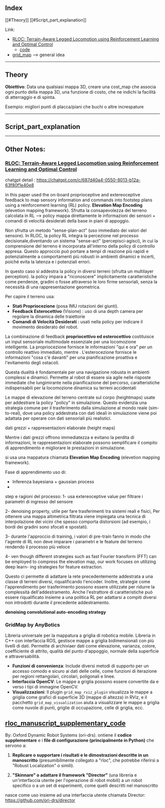 
## Index



[[#Theory]]
[[#Script_part_explanation]]

Link:
- [RLOC: Terrain-Aware Legged Locomotion using Reinforcement Learning and Optimal Control](https://arxiv.org/pdf/2012.03094)
	- [code](https://github.com/ori-drs/rloc_manuscript_supplementary_code/tree/master?tab=readme-ov-file)
- [grid_map](https://github.com/ANYbotics/grid_map) --> general idea


---
## Theory

**Obiettivo**: Data una qualsiasi mappa 3D, creare una cost_map che associa ogni punto della mappa 3D, una funzione di costo, che ne indichi la facilità di atterraggio e di spinta.

Esempio: migliori punti di placca/piani che buchi o altre increspature

---
## Script_part_explanation






---
## Other Notes:

### [RLOC: Terrain-Aware Legged Locomotion using Reinforcement Learning and Optimal Control](https://arxiv.org/pdf/2012.03094)

chatgpt detail : https://chatgpt.com/c/687d40a4-0550-8013-b12a-63f80f1e40e8


in this paper used the on-board proprioceptive and extereoceptive feedback to map sensory information and commands into footstep plans using a reinforcement learning (RL) policy.
**Elevation Map Encoding** (elevetion mapping framework).
Sfrutta la consapevolezza del terreno calcolata in RL --> policy mappa direttamente le informazioni dei sensori + comandi di velocità desiderati della base in piani di appoggio.

Non sfrutta un metodo "sense-plan-act" (uso immediato dei valori del sensore).
In RLOC, la policy RL integra la percezione nel processo decisionale,diventando un sistema "sense-act" (percepisci-agisci), in cui la comprensione del terreno è incorporata all'interno della policy di controllo appresa.
Questo approccio può portare a tempi di reazione più rapidi e potenzialmente a comportamenti più robusti in ambienti dinamici e incerti, poiché evita la latenza e i potenziali errori.

In questo caso si addestra la policy in diversi terreni (sfrutta un multilayer perception).
la policy impara a "riconoscere" implicitamente caratteristiche come pendenze, gradini o fosse attraverso le loro firme sensoriali, senza la necessità di una rappresentazione geometrica.

Per capire il terreno usa: 
- **Stati Propriocezione** (posa IMU rotazioni dei giunti). 
- **Feedback Esterocettivo** (Visione) : uso di una depth camera per regolare la dinamica delle traiettorie
- **Comandi di Velocità Desiderati** : usati nella policy per indicare il movimento desiderato del robot.

La combinazione di feedback **propriocettivo ed esterocettivo** costituisce un input sensoriale
multimodale essenziale per una locomozione intelligente. 
La propriocezione fornisce le informazioni "qui e ora" per un controllo reattivo immediato, mentre .
L'esterocezione fornisce le informazioni "cosa c'è davanti" per una pianificazione proattiva e l'evitamento degli ostacoli.

Questa dualità è fondamentale per una navigazione robusta in ambienti complessi e dinamici. Permette al robot di essere sia agile nelle risposte immediate che lungimirante nella pianificazione del percorso, caratteristiche indispensabili per la locomozione dinamica su terreni accidentati

Le mappe di elevazione del terreno centrate sul corpo (heightmaps) usate per addestrare la policy "policy" in simulazione. 
Questo evidenzia una strategia comune per il trasferimento dalla simulazione al mondo reale (sim-to-real), dove una policy addestrata con dati ideali in simulazione viene poi adattata per operare con dati sensoriali più realistici.

dati grezzi + rappresentazioni elaborate (height maps)

Mentre i dati grezzi offrono immediatezza e evitano la perdita di informazioni, le rappresentazioni elaborate possono semplificare il compito di apprendimento e migliorare le
prestazioni in simulazione.

si usa una mappatura chiamata **Elevation Map Encoding** (elevetion mapping framework). 

Fase di apprendimento uso di: 
- Inferenza bayesiana + gaussian process
- 



step e ragioni del processo: 
1- usa extereoceptive value per filtrare i parametri di ingresso del sensore

2- denoising property, utile per fare trasferimenti tra sistemi reali e fisici,  Per ottenere una mappa altimetrica filtrata viene impiegata una tecnica di interpolazione dei vicini che spesso comporta distorsioni (ad esempio, i bordi dei gradini sono sfocati e spostati).

3- durante l'approccio di training, i valori di pre-train fanno in modo che l'agente di RL non deve imparare i parametri e le feature del terreno rendendo il processo più  veloce

4- ven though different strategies such as fast Fourier
transform (FFT) can be employed to compress the
elevation map, our work focuses on utilizing deep learn-
ing strategies for feature extraction. 

Questo ci permette di adattare la rete precedentemente addestrata a una classe di terreni diversi, riqualificando l'encoder. Inoltre,
strategie come l'apprendimento per trasferimento possono essere utilizzate per ridurre la complessità dell'addestramento. Anche l'estrattore di caratteristiche può essere riqualificato insieme a una politica RL per adattarsi a compiti diversi non introdotti durante il precedente addestramento.

**denoising convolutional auto-encoding strategy**




### GridMap by AnyBotics

Libreria universale per la mappatura a griglia di robotica mobile.
Libreria in C++ con interfaccia ROS, gestisce mappe a griglia bidimensionali con più livelli di dati. 
Permette di archiviaer dati come elevazione, varianza, colore, coefficiente di attrito, qualità del punto d'appoggio, normale della superficie e attraversabilità.

- **Funzioni di convenienza**: Include diversi metodi di supporto per un accesso comodo e sicuro ai dati delle celle, come funzioni di iterazione per regioni rettangolari, circolari, poligonali e linee.
- **Interfaccia OpenCV**: Le mappe a griglia possono essere convertite da e verso i tipi di immagine OpenCV.
- **Visualizzazioni**: Il plugin `grid_map_rviz_plugin` visualizza le mappe a griglia come grafici di superficie 3D (mappe di altezza) in RViz, e il pacchetto `grid_map_visualization` aiuta a visualizzare le mappe a griglia come nuvole di punti, griglie di occupazione, celle di griglia, ecc.

## **[rloc_manuscript_supplementary_code](https://github.com/ori-drs/rloc_manuscript_supplementary_code)**

By: Oxford Dynamic Robot Systems (ori-drs).
ontiene il **codice supplementare** e i **file di configurazione (principalmente in Python)** che servono a:

1. **Replicare o supportare i risultati e le dimostrazioni descritte in un manoscritto** (presumibilmente collegato a "rloc", che potrebbe riferirsi a "Robust Localization" o simili).
    
2. **"Skinnare" o adattare il framework "Director"** (una libreria e un'interfaccia utente per l'operazione di robot mobili) a un robot specifico o a un set di esperimenti, come quelli descritti nel manoscritto

nasce come uso insieme ad una interfaccia utente chiamata Director: 
https://github.com/ori-drs/director